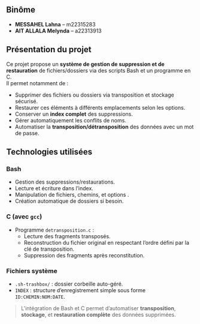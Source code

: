 
##  Binôme

- **MESSAHEL Lahna** – m22315283  
- **AIT ALLALA Melynda** – a22313913

## Présentation du projet

Ce projet propose un **système de gestion de suppression et de restauration** de fichiers/dossiers via des scripts Bash et un programme en C.  
Il permet notamment de :
- Supprimer des fichiers ou dossiers via transposition et stockage sécurisé.
- Restaurer ces éléments à différents emplacements selon les options.
- Conserver un **index complet** des suppressions.
- Gérer automatiquement les conflits de noms.
- Automatiser la **transposition/détransposition** des données avec un mot de passe.

##  Technologies utilisées

###  Bash
- Gestion des suppressions/restaurations.
- Lecture et écriture dans l’index.
- Manipulation de fichiers, chemins, et options .
- Création automatique de dossiers si besoin.

###  C (avec `gcc`)
- Programme `detransposition.c` :
  - Lecture des fragments transposés.
  - Reconstruction du fichier original en respectant l’ordre défini par la clé de transposition.
  - Suppression des fragments après reconstitution.

### Fichiers système
- `.sh-trashbox/` : dossier corbeille auto-géré.
- `INDEX` : structure d’enregistrement simple sous forme `ID:CHEMIN:NOM:DATE`.

> L'intégration de Bash et C permet d’automatiser **transposition**, **stockage**, et **restauration complète** des données supprimées.



